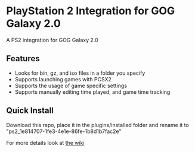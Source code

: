 # PlayStation 2 Integration for GOG Galaxy 2.0
A PS2 integration for GOG Galaxy 2.0

## Features
* Looks for bin, gz, and iso files in a folder you specify
* Supports launching games with PCSX2
* Supports the usage of game specific settings
* Supports manually editing time played, and game time tracking

## Quick Install

Download this repo, place it in the plugins/installed folder and rename it to "ps2_1e814707-1fe3-4e1e-86fe-1b8d1b7fac2e"

For more details look at [the wiki](https://github.com/AHCoder/galaxy-integration-ps2/wiki)
   